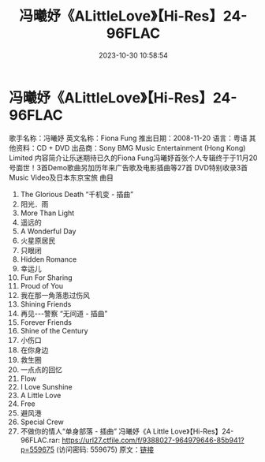 ﻿---
title: 冯曦妤《ALittleLove》【Hi-Res】24-96FLAC
date: 2023-10-30 10:58:54
categories: WAV车载音乐、镜像
tags: 华语中文
---
# 冯曦妤《ALittleLove》【Hi-Res】24-96FLAC

歌手名称：冯曦妤
英文名称：Fiona Fung
推出日期：2008-11-20
语言：粤语
其他资料：CD + DVD
出品商：Sony BMG Music Entertainment (Hong Kong) Limited
内容简介让乐迷期待已久的Fiona
Fung冯曦妤首张个人专辑终于于11月20号面世！3首Demo歌曲另加历年来广告歌及电影插曲等27首
DVD特别收录3首Music Video及日本东京宝旅
曲目
01. The Glorious Death “千机变 - 插曲”
02. 阳光．雨
03. More Than Light
04. 遥远的
05. A Wonderful Day
06. 火星原居民
07. 只眼闭
08. Hidden Romance
09. 幸运儿
10. Fun For Sharing
11. Proud of You
12. 我在那一角落患过伤风
13. Shining Friends
14. 再见---警察 “无间道 - 插曲”
15. Forever Friends
16. Shine of the Century
17. 小伤口
18. 在你身边
19. 救生圈
20. 一点点的回忆
21. Flow
22. I Love Sunshine
23. A Little Love
24. Free
25. 避风港
26. Special Crew
27. 不做你的情人“单身部落 - 插曲”
冯曦妤《A Little Love》【Hi-Res】24-96FLAC.rar: https://url27.ctfile.com/f/9388027-964979646-85b941?p=559675
(访问密码: 559675)
原文：[链接](https://blog.sina.com.cn/s/blog_1647c7e76010313og.html)